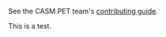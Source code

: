 See the CASM PET team's [contributing guide](https://connect.us.cray.com/confluence/display/CASMPET/CONTRIBUTING).

This is a test.
